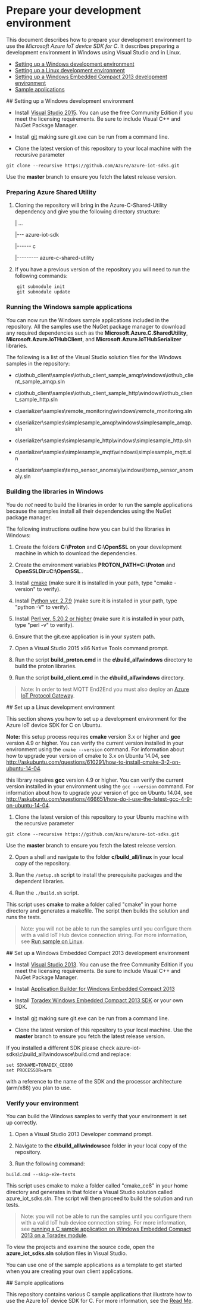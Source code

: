 # Prepare your development environment

This document describes how to prepare your development environment to use the *Microsoft Azure IoT device SDK for C*. It describes preparing a development environment in Windows using Visual Studio and in Linux.

- [Setting up a Windows development environment](#windows)
- [Setting up a Linux development environment](#linux)
- [Setting up a Windows Embedded Compact 2013 development environment](#windowsce)
- [Sample applications](#samplecode)

<a name="windows"/>
## Setting up a Windows development environment

- Install [Visual Studio 2015][visual-studio]. You can use the free Community Edition if you meet the licensing requirements.
Be sure to include Visual C++ and NuGet Package Manager.
- Install [git](http://www.git-scm.com) making sure git.exe can be run from a command line.

- Clone the latest version of this repository to your local machine with the recursive parameter
```
git clone --recursive https://github.com/Azure/azure-iot-sdks.git
```
Use the **master** branch to ensure you fetch the latest release version.

### Preparing Azure Shared Utility

 1. Cloning the repository will bring in the Azure-C-Shared-Utility dependency and give you the following directory structure: 

	\| ...

	\|\-\-\- azure-iot-sdk

	\|\-\-\-\-\-\- c
  
	\|\-\-\-\-\-\-\-\-\- azure-c-shared-utility
 
 2.  If you have a previous version of the repository you will need to run the following commands:
```
    git submodule init
    git submodule update
```   

### Running the Windows sample applications

You can now run the Windows sample applications included in the repository. All the samples use the NuGet package manager to download any required dependencies such as the **Microsoft.Azure.C.SharedUtility**, **Microsoft.Azure.IoTHubClient**, and **Microsoft.Azure.IoTHubSerializer** libraries.

The following is a list of the Visual Studio solution files for the Windows samples in the repository:

- c\\iothub\_client\\samples\\iothub\_client\_sample\_amqp\\windows\\iothub\_client\_sample\_amqp.sln
- c\\iothub\_client\\samples\\iothub\_client\_sample\_http\\windows\\iothub\_client\_sample\_http.sln

- c\\serializer\\samples\\remote\_monitoring\\windows\\remote\_monitoring.sln

- c\\serializer\\samples\\simplesample\_amqp\\windows\\simplesample\_amqp.sln

- c\\serializer\\samples\\simplesample\_http\\windows\\simplesample\_http.sln

- c\\serializer\\samples\\simplesample\_mqtt\\windows\\simplesample\_mqtt.sln

- c\\serializer\\samples\\temp\_sensor\_anomaly\\windows\\temp\_sensor\_anomaly.sln
 

### Building the libraries in Windows

You do *not* need to build the libraries in order to run the sample applications because the samples install all their dependencies using the NuGet package manager.

The following instructions outline how you can build the libraries in Windows:

1. Create the folders **C:\\Proton** and **C:\\OpenSSL** on your development machine in which to download the dependencies.

2. Create the environment variables **PROTON\_PATH=C:\\Proton** and **OpenSSLDir=C:\\OpenSSL**..

3. Install [cmake](http://www.cmake.org/) (make sure it is installed in your path, type "cmake -version" to verify).

4. Install  [Python ver. 2.7.9](https://www.python.org/downloads/) (make sure it is installed in your path, type "python -V" to verify).

5. Install [Perl ver. 5.20.2 or higher](https://www.perl.org/get.html) (make sure it is installed in your path, type "perl -v" to verify).

6. Ensure that the git.exe application is in your system path.

6. Open a Visual Studio 2015 x86 Native Tools command prompt.

7. Run the script **build\_proton.cmd** in the **c\\build_all\\windows** directory to build the proton libraries.

8. Run the script **build\_client.cmd** in the **c\\build_all\\windows** directory.

> Note: In order to test MQTT End2End you must also deploy an [Azure IoT Protocol Gateway](https://github.com/Azure/azure-iot-protocol-gateway/blob/master/README.md).

<a name="linux"/>
## Set up a Linux development environment

This section shows you how to set up a development environment for the Azure IoT device SDK for C on Ubuntu.

**Note:** this setup process requires **cmake** version 3.x or higher and **gcc** version 4.9 or higher. You can verify the current version installed in your environment using the `cmake --version` command. For information about how to upgrade your version of cmake to 3.x on Ubuntu 14.04, see http://askubuntu.com/questions/610291/how-to-install-cmake-3-2-on-ubuntu-14-04.

this library requires **gcc** version 4.9 or higher. You can verify the current version installed in your environment using the `gcc --version` command. For information about how to upgrade your version of gcc on Ubuntu 14.04, see http://askubuntu.com/questions/466651/how-do-i-use-the-latest-gcc-4-9-on-ubuntu-14-04.

1. Clone the latest version of this repository to your Ubuntu machine with the recursive parameter
```
git clone --recursive https://github.com/Azure/azure-iot-sdks.git
```
Use the **master** branch to ensure you fetch the latest release version.

2. Open a shell and navigate to the folder **c/build_all/linux** in your local copy of the repository.

3. Run the `/setup.sh` script to install the prerequisite packages and the dependent libraries.

4. Run the `./build.sh` script.

This script uses **cmake** to make a folder called "cmake" in your home directory and generates a makefile. The script then builds the solution and runs the tests.

> Note: you will not be able to run the samples until you configure them with a valid IoT Hub device connection string. For more information, see [Run sample on Linux](run_sample_on_desktop_linux.md).

<a name="windowsce"/>
## Set up a Windows Embedded Compact 2013 development environment

- Install [Visual Studio 2013][visual-studio]. You can use the free Community Edition if you meet the licensing requirements.
Be sure to include Visual C++ and NuGet Package Manager.
- Install [Application Builder for Windows Embedded Compact 2013][application-builder]
- Install [Toradex Windows Embedded Compact 2013 SDK][toradex-CE8-sdk] or your own SDK.
- Install [git](http://www.git-scm.com) making sure git.exe can be run from a command line.

- Clone the latest version of this repository to your local machine. Use the **master** branch to ensure you fetch the latest release version.

If you installed a different SDK please check azure-iot-sdks\\c\\build_all\\windowsce\\build.cmd and replace:
```
set SDKNAME=TORADEX_CE800
set PROCESSOR=arm
```
with a reference to the name of the SDK and the processor architecture (arm/x86) you plan to use.

### Verify your environment

You can build the Windows samples to verify that your environment is set up correctly.

1. Open a Visual Studio 2013 Developer command prompt.

2. Navigate to the **c\\build_all\\windowsce** folder in your local copy of the repository.

3. Run the following command:

```
build.cmd --skip-e2e-tests
```

This script uses cmake to make a folder called "cmake_ce8" in your home directory and generates in that folder a Visual Studio solution called azure_iot_sdks.sln. The script will then proceed to build the solution and run tests.

> Note: you will not be able to run the samples until you configure them with a valid IoT hub device connection string. For more information, see [running a C sample application on Windows Embedded Compact 2013 on a Toradex module](run_sample_on_toradex_wec2013.md).

To view the projects and examine the source code, open the **azure_iot_sdks.sln** solution files in Visual Studio.

You can use one of the sample applications as a template to get started when you are creating your own client applications.

<a name="samplecode"/>
## Sample applications

This repository contains various C sample applications that illustrate how to use the Azure IoT device SDK for C. For more information, see the [Read Me][readme].

[visual-studio]: https://www.visualstudio.com/
[readme]: ../readme.md
[device-explorer]: ../../tools/DeviceExplorer/doc/how_to_use_device_explorer.md
[toradex-CE8-sdk]:http://docs.toradex.com/102578
[application-builder]:http://www.microsoft.com/en-us/download/details.aspx?id=38819
